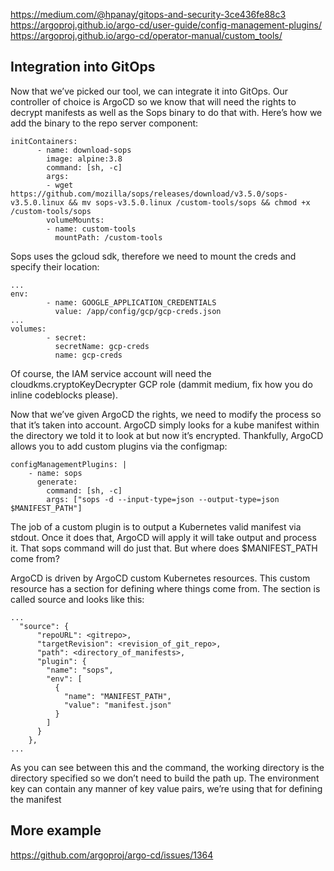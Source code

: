 https://medium.com/@hpanay/gitops-and-security-3ce436fe88c3
https://argoproj.github.io/argo-cd/user-guide/config-management-plugins/
https://argoproj.github.io/argo-cd/operator-manual/custom_tools/


## Integration into GitOps

Now that we’ve picked our tool, we can integrate it into GitOps. Our controller of choice is ArgoCD so we know that will need the rights to decrypt manifests as well as the Sops binary to do that with. Here’s how we add the binary to the repo server component:

```
initContainers:
      - name: download-sops
        image: alpine:3.8
        command: [sh, -c]
        args:
        - wget https://github.com/mozilla/sops/releases/download/v3.5.0/sops-v3.5.0.linux && mv sops-v3.5.0.linux /custom-tools/sops && chmod +x /custom-tools/sops
        volumeMounts:
        - name: custom-tools
          mountPath: /custom-tools
```

Sops uses the gcloud sdk, therefore we need to mount the creds and specify their location:

```
...
env:
        - name: GOOGLE_APPLICATION_CREDENTIALS
          value: /app/config/gcp/gcp-creds.json
...
volumes:      
        - secret:
          secretName: gcp-creds
          name: gcp-creds
```

Of course, the IAM service account will need the cloudkms.cryptoKeyDecrypter GCP role (dammit medium, fix how you do inline codeblocks please).

Now that we’ve given ArgoCD the rights, we need to modify the process so that it’s taken into account. ArgoCD simply looks for a kube manifest within the directory we told it to look at but now it’s encrypted. Thankfully, ArgoCD allows you to add custom plugins via the configmap:
```
configManagementPlugins: |
    - name: sops
      generate:
        command: [sh, -c]
        args: ["sops -d --input-type=json --output-type=json $MANIFEST_PATH"]
```

The job of a custom plugin is to output a Kubernetes valid manifest via stdout. Once it does that, ArgoCD will apply it will take output and process it. That sops command will do just that. But where does $MANIFEST_PATH come from?

ArgoCD is driven by ArgoCD custom Kubernetes resources. This custom resource has a section for defining where things come from. The section is called source and looks like this:
```
...
  "source": {
      "repoURL": <gitrepo>,
      "targetRevision": <revision_of_git_repo>,
      "path": <directory_of_manifests>,
      "plugin": {
        "name": "sops",
        "env": [
          {
            "name": "MANIFEST_PATH",
            "value": "manifest.json"
          }
        ]
      }
    },
...
```

As you can see between this and the command, the working directory is the directory specified so we don’t need to build the path up. The environment key can contain any manner of key value pairs, we’re using that for defining the manifest


## More example

https://github.com/argoproj/argo-cd/issues/1364